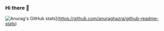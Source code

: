 ### Hi there 👋

![Anurag's GitHub stats](https://github-readme-stats.vercel.app/api?username=evan-hwang)](https://github.com/anuraghazra/github-readme-stats)

<!--
**evan-hwang/evan-hwang** is a ✨ _special_ ✨ repository because its `README.md` (this file) appears on your GitHub profile.

Here are some ideas to get you started:

- 🔭 I’m currently working on ...
- 🌱 I’m currently learning ...
- 👯 I’m looking to collaborate on ...
- 🤔 I’m looking for help with ...
- 💬 Ask me about ...
- 📫 How to reach me: ...
- 😄 Pronouns: ...
- ⚡ Fun fact: ...
-->

